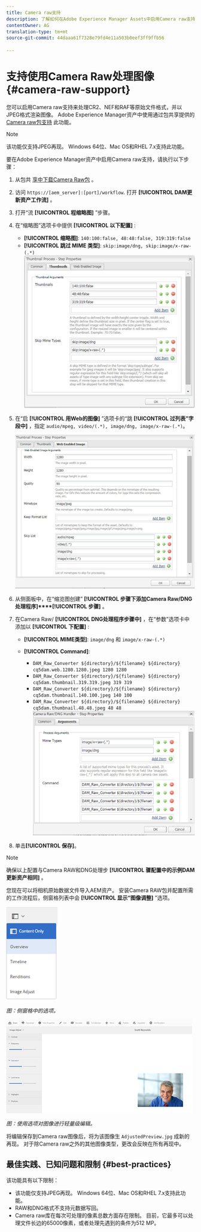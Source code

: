 ```yaml
---
title: Camera raw支持
description: 了解如何在Adobe Experience Manager Assets中启用Camera raw支持。
contentOwner: AG
translation-type: tm+mt
source-git-commit: 44daaa61f7328e79fd4e11a503b0eef3ff9ffb56

---
```



# 支持使用Camera Raw处理图像 {#camera-raw-support}

您可以启用Camera raw支持来处理CR2、NEF和RAF等原始文件格式，并以JPEG格式渲染图像。 Adobe Experience Manager资产中使用通过包共享提供的 [Camera raw包支持](https://www.adobeaemcloud.com/content/marketplace/marketplaceProxy.html?packagePath=/content/companies/public/adobe/packages/aem630/product/assets/aem-assets-cameraraw-pkg) 此功能。

>[!NOTE]
>
>该功能仅支持JPEG再现。 Windows 64位、Mac OS和RHEL 7.x支持此功能。

要在Adobe Experience Manager资产中启用Camera raw支持，请执行以下步骤：

1. 从包共 [享中下载Camera Raw包](https://www.adobeaemcloud.com/content/marketplace/marketplaceProxy.html?packagePath=/content/companies/public/adobe/packages/aem630/product/assets/aem-assets-cameraraw-pkg) 。
1. 访问 `https://[aem_server]:[port]/workflow`. 打开 **[!UICONTROL DAM更新资产工作流]** 。
1. 打开“流 **[!UICONTROL 程缩略图]** ”步骤。
1. 在“缩略图”选项卡中提供 **[!UICONTROL 以下配置]** :

   * **[!UICONTROL 缩略图]**: `140:100:false, 48:48:false, 319:319:false`
   * **[!UICONTROL 跳过 MIME 类型]**: `skip:image/dng, skip:image/x-raw-(.*)`
   ![chlimage_1-128](assets/chlimage_1-334.png)

1. 在“启 **[!UICONTROL 用Web的图像]** ”选项卡的“跳 **[!UICONTROL 过列表”字段中]** ，指定 `audio/mpeg, video/(.*), image/dng, image/x-raw-(.*)`。

   ![chlimage_1-129](assets/chlimage_1-335.png)

1. 从侧面板中，在“缩览图创建” **[!UICONTROL 步骤下添加Camera Raw/DNG处理程序]****[!UICONTROL 步骤]** 。
1. 在Camera Raw/ **[!UICONTROL DNG处理程序步骤中]** ，在“参数”选项卡中添加以 **[!UICONTROL 下配置]** :

   * **[!UICONTROL MIME类型]**: `image/dng` 和 `image/x-raw-(.*)`
   * **[!UICONTROL Command]**:

      * `DAM_Raw_Converter ${directory}/${filename} ${directory} cq5dam.web.1280.1280.jpeg 1280 1280`
      * `DAM_Raw_Converter ${directory}/${filename} ${directory} cq5dam.thumbnail.319.319.jpeg 319 319`
      * `DAM_Raw_Converter ${directory}/${filename} ${directory} cq5dam.thumbnail.140.100.jpeg 140 100`
      * `DAM_Raw_Converter ${directory}/${filename} ${directory} cq5dam.thumbnail.48.48.jpeg 48 48`
   ![chlimage_1-130](assets/chlimage_1-336.png)

1. 单击&#x200B;**[!UICONTROL 保存]**。

>[!NOTE]
>
>确保以上配置与Camera RAW和DNG处理步 **[!UICONTROL 骤配置中的示例DAM更新资产相同]** 。

您现在可以将相机原始数据文件导入AEM资产。 安装Camera RAW包并配置所需的工作流程后，侧窗格列表中会 **[!UICONTROL 显示“图像调整]** ”选项。

![chlimage_1-131](assets/chlimage_1-337.png)

*图：侧窗格中的选项。*

![chlimage_1-132](assets/chlimage_1-338.png)

*图：使用选项对图像进行轻量级编辑。*

将编辑保存到Camera raw图像后，将为该图像生 `AdjustedPreview.jpg` 成新的再现。 对于除Camera raw之外的其他图像类型，更改会反映在所有再现中。

## 最佳实践、已知问题和限制 {#best-practices}

该功能具有以下限制：

* 该功能仅支持JPEG再现。 Windows 64位、Mac OS和RHEL 7.x支持此功能。
* RAW和DNG格式不支持元数据写回。
* Camera raw库在每次可处理的像素总数方面存在限制。 目前，它最多可以处理文件长边的65000像素，或者处理先遇到的条件为512 MP。
